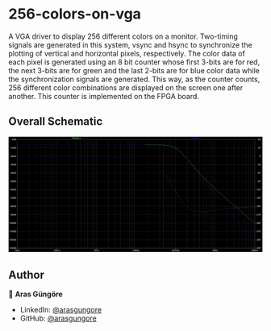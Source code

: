 # 256-colors-on-vga

A VGA driver to display 256 different colors on a monitor. Two-timing signals are generated in this system, vsync and hsync to synchronize the plotting of vertical and horizontal pixels, respectively. The color data of each pixel is generated using an 8 bit counter whose first 3-bits are for red, the next 3-bits are for green and the last 2-bits are for blue color data while the synchronization signals are generated. This way, as the counter counts, 256 different color combinations are displayed on the screen one after another. This counter is implemented on the FPGA board.



## Overall Schematic

<p align="left">
    <img alt="Schematic" src="https://raw.githubusercontent.com/arasgungore/butterworth-filter/main/Plots/plot_1.jpg" width="800">
</p>



## Author

👤 **Aras Güngöre**

* LinkedIn: [@arasgungore](https://www.linkedin.com/in/arasgungore)
* GitHub: [@arasgungore](https://github.com/arasgungore)
